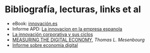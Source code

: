# Bibliografía, lecturas, links et al

- eBook: [innovación.es](https://apd-prod-wordpress.s3.amazonaws.com/uploads/sites/2/2023/03/ebook-innovacion-gmv-apd.pdf)
- Informe APD: [La innovacion en la empresa espanola](https://apd-prod-wordpress.s3.amazonaws.com/uploads/sites/2/2023/02/informe_la_innovacion_en_la_empresa_espanola_apd_cesin.pdf)
- [La innovación corporativa y sus ciclos](https://www.enriquedans.com/2023/03/la-innovacion-corporativa-y-sus-ciclos.html)
- [MEASURING THE DIGITAL ECONOMY](https://www.census.gov/content/dam/Census/library/working-papers/2001/econ/umdigital.pdf), *Thomas L. Mesenbourg*
- [Informe sobre economía digital](https://unctad.org/system/files/official-document/der2019_es.pdf)
